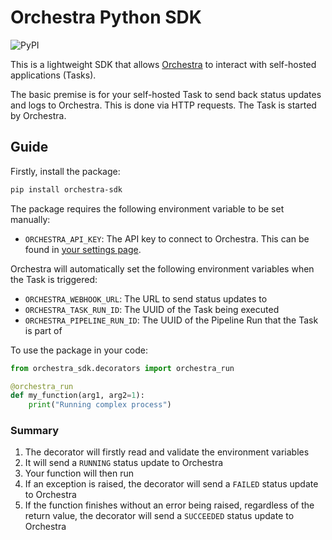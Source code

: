 # Orchestra Python SDK

![PyPI](https://img.shields.io/pypi/v/orchestra-sdk?label=pypi%20latest%20version)

This is a lightweight SDK that allows [Orchestra](https://www.getorchestra.io/) to interact with self-hosted applications (Tasks).

The basic premise is for your self-hosted Task to send back status updates and logs to Orchestra. This is done via HTTP requests. The Task is started by Orchestra.

## Guide

Firstly, install the package:

```bash
pip install orchestra-sdk
```

The package requires the following environment variable to be set manually:

- `ORCHESTRA_API_KEY`: The API key to connect to Orchestra. This can be found in [your settings page](https://app.getorchestra.io/settings).

Orchestra will automatically set the following environment variables when the Task is triggered:

- `ORCHESTRA_WEBHOOK_URL`: The URL to send status updates to
- `ORCHESTRA_TASK_RUN_ID`: The UUID of the Task being executed
- `ORCHESTRA_PIPELINE_RUN_ID`: The UUID of the Pipeline Run that the Task is part of

To use the package in your code:

```python
from orchestra_sdk.decorators import orchestra_run

@orchestra_run
def my_function(arg1, arg2=1):
    print("Running complex process")
```

### Summary

1. The decorator will firstly read and validate the environment variables
1. It will send a `RUNNING` status update to Orchestra
1. Your function will then run
1. If an exception is raised, the decorator will send a `FAILED` status update to Orchestra
1. If the function finishes without an error being raised, regardless of the return value, the decorator will send a `SUCCEEDED` status update to Orchestra
